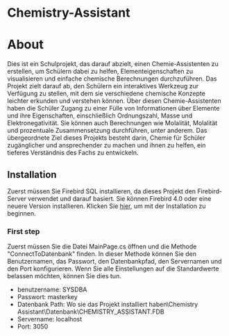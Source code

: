 # Chemistry-Assistant

# About
Dies ist ein Schulprojekt, das darauf abzielt, einen Chemie-Assistenten zu erstellen, um Schülern dabei zu helfen, Elementeigenschaften zu visualisieren und einfache chemische Berechnungen durchzuführen. Das Projekt zielt darauf ab, den Schülern ein interaktives Werkzeug zur Verfügung zu stellen, mit dem sie verschiedene chemische Konzepte leichter erkunden und verstehen können. Über diesen Chemie-Assistenten haben die Schüler Zugang zu einer Fülle von Informationen über Elemente und ihre Eigenschaften, einschließlich Ordnungszahl, Masse und Elektronegativität. Sie können auch Berechnungen wie Molalität, Molalität und prozentuale Zusammensetzung durchführen, unter anderem. Das übergeordnete Ziel dieses Projekts besteht darin, Chemie für Schüler zugänglicher und ansprechender zu machen und ihnen zu helfen, ein tieferes Verständnis des Fachs zu entwickeln.

## Installation 
Zuerst müssen Sie Firebird SQL installieren, da dieses Projekt den Firebird-Server verwendet und darauf basiert. Sie können Firebird 4.0 oder eine neuere Version installieren. Klicken Sie [hier](https://firebirdsql.org/en/server-packages/), um mit der Installation zu beginnen.

### First step
Zuerst müssen Sie die Datei MainPage.cs öffnen und die Methode "ConnectToDatenbank" finden. In dieser Methode können Sie den Benutzernamen, das Passwort, den Datenbankpfad, den Servernamen und den Port konfigurieren. Wenn Sie alle Einstellungen auf die Standardwerte belassen möchten, können Sie dies tun.
- benutzername: SYSDBA
- Passwort: masterkey
- Datenbank Path: Wo sie das Projekt installiert haben\Chemistry Assistant\Datenbank\CHEMISTRY_ASSISTANT.FDB
- Servername: localhost
- Port: 3050



